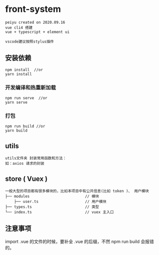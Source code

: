 # front-system
```
peiyu created on 2020.09.16
vue cli4 搭建
vue + typescript + element ui

vscode建议按照stylus插件
```

## 安装依赖
```
npm install  //or
yarn install
```

### 开发编译和热重新加载
```
npm run serve  //or
yarn serve
```

### 打包
```
npm run build //or
yarn build
```

## utils
```
utils文件夹 封装常用函数和方法：
如：axios 请求的封装
```

## store ( Vuex )
```
一般大型的项目都有很多模块的，比如本项目中有公共信息(比如 token )、 用户模块
├── modules                         // 模块
    ├── user.ts                     // 用户模块 
├── types.ts                        // 类型
└── index.ts                        // vuex 主入口
```

## 注意事项
import .vue 的文件的时候，要补全 .vue 的后缀，不然 npm run build 会报错的。